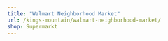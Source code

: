 ```yaml
---
title: "Walmart Neighborhood Market"
url: /kings-mountain/walmart-neighborhood-market/
shop: Supermarkt
---
```

